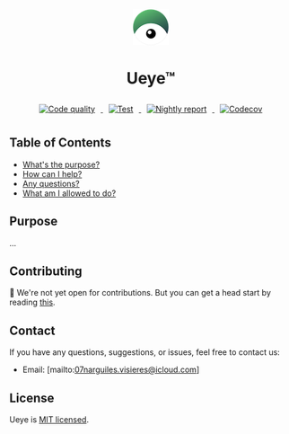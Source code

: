 
<div align="center">
    <img 
        src="./assets/images/ueye.symbol.64x64.png"
        alt="Gherkineye symbol"
    />
    <h1>Ueye™</h1>
</div>

<p align="center">
    <a href="https://github.com/hawk-user/ueye/actions/workflows/code.quality.yml">
        <img src="https://github.com/hawk-user/ueye/actions/workflows/code.quality.yml/badge.svg" alt="Code quality" style="margin: 10px;">
    </a>
    <a href="https://github.com/hawk-user/ueye/actions/workflows/test.yml">
        <img src="https://github.com/hawk-user/ueye/actions/workflows/test.yml/badge.svg" alt="Test" style="margin: 10px;">
    </a>
    <a href="https://github.com/hawk-user/ueye/actions/workflows/nightly.report.yml">
        <img src="https://github.com/hawk-user/ueye/actions/workflows/nightly.report.yml/badge.svg" alt="Nightly report" style="margin: 10px;">
    </a>
    <a href="https://codecov.io/github/hawk-user/ueye">
        <img src="https://codecov.io/github/hawk-user/ueye/graph/badge.svg?token=C0D9EOXYEZ" alt="Codecov" style="margin: 10px;">
    </a>
</p>



## Table of Contents

- [What's the purpose?](#purpose)
- [How can I help?](#contributing)
- [Any questions?](#contact)
- [What am I allowed to do?](#license)

## Purpose
...

## Contributing

👀 We're not yet open for contributions. But you can get a head start by reading [this](https://github.com/hawk-user/gherkineye/blob/hogwarts/CODE_OF_CONDUCT.md). 

## Contact

If you have any questions, suggestions, or issues, feel free to contact us:
- Email: [mailto:07narguiles.visieres@icloud.com]

## License

Ueye is [MIT licensed](./LICENSE).
